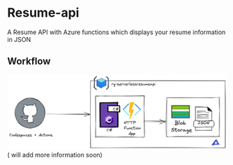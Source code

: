 # Resume-api
A Resume API with Azure functions which displays your resume information in JSON
<h2> Workflow</h2>
<img src="https://github.com/rghdrizzle/Resume-api/blob/main/diagram.png">
( will add more information soon)
